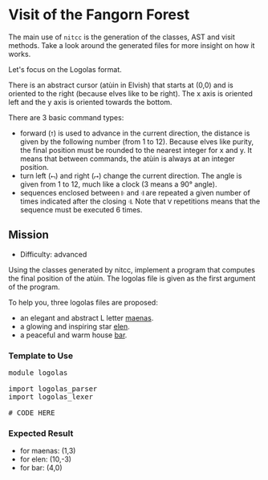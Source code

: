 # Visit of the Fangorn Forest

The main use of `nitcc` is the generation of the classes, AST and visit methods.
Take a look around the generated files for more insight on how it works.

Let's focus on the Logolas format.

There is an abstract cursor (atùin in Elvish) that starts at (0,0) and is oriented to the right (because elves like to be right).
The x axis is oriented left and the y axis is oriented towards the bottom.

There are 3 basic command types:

* forward (`⭡`) is used to advance in the current direction, the distance is given by the following number (from 1 to 12).
  Because elves like purity, the final position must be rounded to the nearest integer for x and y. It means that between commands, the atùin is always at an integer position.
* turn left (`⮢`) and right (`⮣`) change the current direction.
  The angle is given from 1 to 12, much like a clock (3 means a 90° angle).
* sequences enclosed between `𝄆` and `𝄇` are repeated a given number of times indicated after the closing `𝄇`.
  Note that `Ⅴ` repetitions means that the sequence must be executed 6 times.

## Mission

* Difficulty: advanced

Using the classes generated by nitcc, implement a program that computes the final position of the atùin. The logolas file is given as the first argument of the program.

To help you, three logolas files are proposed:

* an elegant and abstract L letter [maenas](maenas.logolas).
* a glowing and inspiring star [elen](elen.logolas).
* a peaceful and warm house [bar](bar.logolas).

### Template to Use

<!--
~~~nit
module logolas

import logolas_parser
import logolas_lexer

# CODE HERE
~~~-->

<pre class="hl"><span class="hl kwa">module</span> logolas

<span class="hl kwa">import</span> logolas_parser
<span class="hl kwa">import</span> logolas_lexer

<span class="hl slc"># CODE HERE</span>
</pre>

### Expected Result

* for maenas: (1,3)
* for elen: (10,-3)
* for bar: (4,0)
